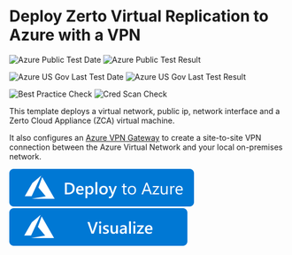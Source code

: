 # Deploy Zerto Virtual Replication to Azure with a VPN

![Azure Public Test Date](https://azurequickstartsservice.blob.core.windows.net/badges/201-zerto-zca-vpn/PublicLastTestDate.svg)
![Azure Public Test Result](https://azurequickstartsservice.blob.core.windows.net/badges/201-zerto-zca-vpn/PublicDeployment.svg)

![Azure US Gov Last Test Date](https://azurequickstartsservice.blob.core.windows.net/badges/201-zerto-zca-vpn/FairfaxLastTestDate.svg)
![Azure US Gov Last Test Result](https://azurequickstartsservice.blob.core.windows.net/badges/201-zerto-zca-vpn/FairfaxDeployment.svg)

![Best Practice Check](https://azurequickstartsservice.blob.core.windows.net/badges/201-zerto-zca-vpn/BestPracticeResult.svg)
![Cred Scan Check](https://azurequickstartsservice.blob.core.windows.net/badges/201-zerto-zca-vpn/CredScanResult.svg)

This template deploys a virtual network, public ip, network interface and a Zerto Cloud Appliance (ZCA) virtual machine.

It also configures an [Azure VPN Gateway](https://docs.microsoft.com/en-us/azure/vpn-gateway/vpn-gateway-howto-site-to-site-resource-manager-portal) to create a site-to-site VPN connection between the Azure Virtual Network and your local on-premises network.

[![Deploy To Azure](https://raw.githubusercontent.com/Azure/azure-quickstart-templates/master/1-CONTRIBUTION-GUIDE/images/deploytoazure.svg?sanitize=true)]("https://portal.azure.com/#create/Microsoft.Template/uri/https%3A%2F%2Fraw.githubusercontent.com%2FAzure%2Fazure-quickstart-templates%2Fmaster%2F201-zerto-zca-vpn%2Fazuredeploy.json")  [![Visualize](https://raw.githubusercontent.com/Azure/azure-quickstart-templates/master/1-CONTRIBUTION-GUIDE/images/visualizebutton.svg?sanitize=true)]("http://armviz.io/#/?load=https%3A%2F%2Fraw.githubusercontent.com%2FAzure%2Fazure-quickstart-templates%2Fmaster%2F201-zerto-zca-vpn%2Fazuredeploy.json")





